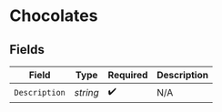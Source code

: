 # Chocolates


## Fields

| Field              | Type               | Required           | Description        |
| ------------------ | ------------------ | ------------------ | ------------------ |
| `Description`      | *string*           | :heavy_check_mark: | N/A                |